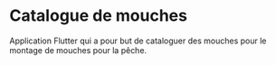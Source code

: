 # Catalogue de mouches

Application Flutter qui a pour but de cataloguer des mouches pour le montage de mouches pour la pêche.
